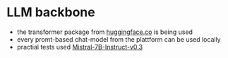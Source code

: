 # LLM backbone
- the transformer package from [huggingface.co](https://huggingface.co) is being used
- every promt-based chat-model from the plattform can be used locally
- practial tests used [Mistral-7B-Instruct-v0.3](https://huggingface.co/mistralai/Mistral-7B-Instruct-v0.3)